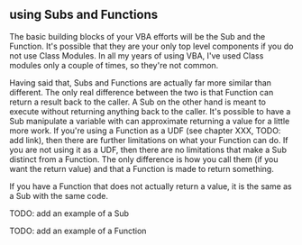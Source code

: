 ## using Subs and Functions

The basic building blocks of your VBA efforts will be the Sub and the Function.  It's possible that they are your only top level components if you do not use Class Modules.  In all my years of using VBA, I've used Class modules only a couple of times, so they're not common.

Having said that, Subs and Functions are actually far more similar than different.  The only real difference between the two is that Function can return a result back to the caller.  A Sub on the other hand is meant to execute without returning anything back to the caller.  It's possible to have a Sub manipulate a variable with can approximate returning a value for a little more work.  If you're using a Function as a UDF (see chapter XXX, TODO: add link), then there are further limitations on what your Function can do.  If you are not using it as a UDF, then there are no limitations that make a Sub distinct from a Function.  The only difference is how you call them (if you want the return value) and that a Function is made to return something.

If you have a Function that does not actually return a value, it is the same as a Sub with the same code.

TODO: add an example of a Sub

TODO: add an example of a Function
